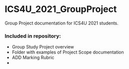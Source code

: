 # ICS4U_2021_GroupProject
Group Project documentation for ICS4U 2021 students.

### Included in repository:
- Group Study Project overview
- Folder with examples of Project Scope documentation
- ADD Marking Rubric
- 
